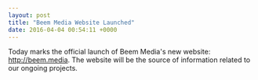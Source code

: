 ```yaml
---
layout: post
title: "Beem Media Website Launched"
date: 2016-04-04 00:54:11 +0000
---
```

Today marks the official launch of Beem Media's new website: <a href="http://beem.media">http://beem.media</a>. The website will be the source of information related to our ongoing projects.
